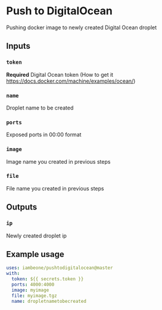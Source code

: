 # Push to DigitalOcean
Pushing docker image to newly created Digital Ocean droplet

## Inputs

### `token`

**Required** Digital Ocean token (How to get it https://docs.docker.com/machine/examples/ocean/)

### `name`
Droplet name to be created

### `ports`
Exposed ports in 00:00 format

### `image`
Image name you created in previous steps

### `file`
File name you created in previous steps

## Outputs

### `ip`

Newly created droplet ip

## Example usage

```yaml
uses: iambeone/pushtodigitalocean@master
with:
  token: ${{ secrets.token }}
  ports: 4000:4000
  image: myimage
  file: myimage.tgz
  name: dropletnametobecreated
```

